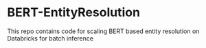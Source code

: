 # BERT-EntityResolution
This repo contains code for scaling BERT based entity resolution on Databricks for batch inference
